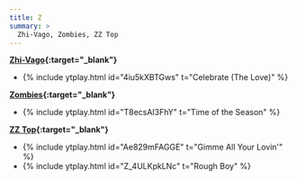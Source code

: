 ```yaml
---
title: Z
summary: >
  Zhi-Vago, Zombies, ZZ Top
---
```

**[Zhi-Vago](https://en.wikipedia.org/wiki/Zhi-Vago){:target="_blank"}**
- {% include ytplay.html id="4iu5kXBTGws" t="Celebrate (The Love)" %}

**[Zombies](https://en.wikipedia.org/wiki/The_Zombies){:target="_blank"}**
- {% include ytplay.html id="T8ecsAI3FhY" t="Time of the Season" %}

**[ZZ Top](https://en.wikipedia.org/wiki/ZZ_Top){:target="_blank"}**
- {% include ytplay.html id="Ae829mFAGGE" t="Gimme All Your Lovin'" %}
- {% include ytplay.html id="Z_4ULKpkLNc" t="Rough Boy" %}
